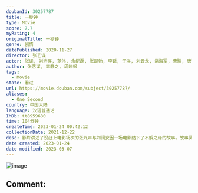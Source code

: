 ```yaml
---
doubanId: 30257787
title: 一秒钟
type: Movie
score: 7.7
myRating: 4
originalTitle: 一秒钟
genre: 剧情
datePublished: 2020-11-27
director: 张艺谋
actor: 张译, 刘浩存, 范伟, 余皑磊, 张邵勃, 李延, 于洋, 刘云龙, 常海军, 曹瑞, 唐孜悦, 李晓川, 于滨, 燕磊
author: 张艺谋, 邹静之, 周晓枫
tags:
  - Movie
state: 看过
url: https://movie.douban.com/subject/30257787/
aliases:
  - One_Second
country: 中国大陆
language: 汉语普通话
IMDb: tt8959680
time: 104分钟
createTime: 2023-01-24 00:42:12
collectionDate: 2021-12-22
desc: 影片讲述了没赶上电影场次的张九声与刘闺女因一场电影结下了不解之缘的故事。故事灵感来源于张艺谋导演早期经历，是其一贯对文化展开追忆和寻根的风格。
date created: 2023-01-24
date modified: 2023-03-07
---
```


![image](p2624442174.jpg)

Comment:
---
